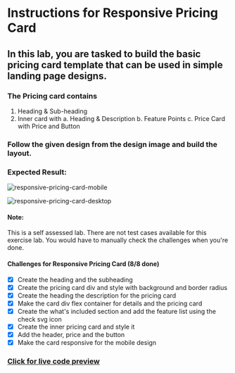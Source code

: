 # Instructions for Responsive Pricing Card

## In this lab, you are tasked to build the basic pricing card template that can be used in simple landing page designs.

### The Pricing card contains

1. Heading & Sub-heading
2. Inner card with a. Heading & Description b. Feature Points c. Price Card with Price and Button

### Follow the given design from the design image and build the layout.

### Expected Result:
  
  ![responsive-pricing-card-mobile](https://github.com/selimbiber/30Day30Project-HTML5-CSS3-Challenges/assets/117529414/b28f153f-6ef6-4421-ad2a-8db61ed5310c)
  
  ![responsive-pricing-card-desktop](https://github.com/selimbiber/30Day30Project-HTML5-CSS3-Challenges/assets/117529414/870326dc-8b3e-4e8d-8b67-2016ae44340b)

#### Note:

This is a self assessed lab. There are not test cases available for this exercise lab. You would have to manually check the challenges when you're done.

#### Challenges for Responsive Pricing Card (8/8 done)

- [x] Create the heading and the subheading
- [x] Create the pricing card div and style with background and border radius
- [x] Create the heading the description for the pricing card
- [x] Make the card div flex container for details and the pricing card
- [x] Create the what's included section and add the feature list using the check svg icon
- [x] Create the inner pricing card and style it
- [x] Add the header, price and the button
- [x] Make the card responsive for the mobile design

### [Click for live code preview](https://htmlpreview.github.io/?https://github.com/selimbiber/30Day30Project-HTML5-CSS3-Challenges/blob/main/Day05-responsive-pricing-card/index.html)
